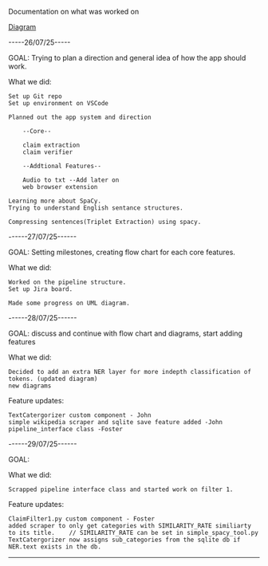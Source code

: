 Documentation on what was worked on

[Diagram](https://lucid.app/lucidspark/2ff52c50-2500-4ee2-a7dd-ebf1d90b84be/edit?viewport_loc=-851%2C-3577%2C5191%2C2639%2C0_0&invitationId=inv_b17be3f2-adcc-492d-a712-b17c2a8c2aa1)

-----26/07/25-----

GOAL: Trying to plan a direction and general idea of how the app should work.

What we did:

    Set up Git repo
    Set up environment on VSCode

    Planned out the app system and direction

        --Core--

        claim extraction
        claim verifier

        --Addtional Features--

        Audio to txt --Add later on
        web browser extension

    Learning more about SpaCy.
    Trying to understand English sentance structures.

    Compressing sentences(Triplet Extraction) using spacy.

------27/07/25------

GOAL: Setting milestones, creating flow chart for each core features.

What we did:

    Worked on the pipeline structure.
    Set up Jira board.

    Made some progress on UML diagram.

------28/07/25------

GOAL: discuss and continue with flow chart and diagrams, start adding features

What we did:

    Decided to add an extra NER layer for more indepth classification of tokens. (updated diagram)
    new diagrams

Feature updates:

    TextCatergorizer custom component - John
    simple wikipedia scraper and sqlite save feature added -John
    pipeline_interface class -Foster

------29/07/25------

GOAL:

What we did:

    Scrapped pipeline interface class and started work on filter 1.
    
    
Feature updates:

    ClaimFilter1.py custom component - Foster
    added scraper to only get categories with SIMILARITY_RATE similiarty to its title.    // SIMILARITY_RATE can be set in simple_spacy_tool.py
    TextCatergorizer now assigns sub_categories from the sqlite db if NER.text exists in the db.
---
